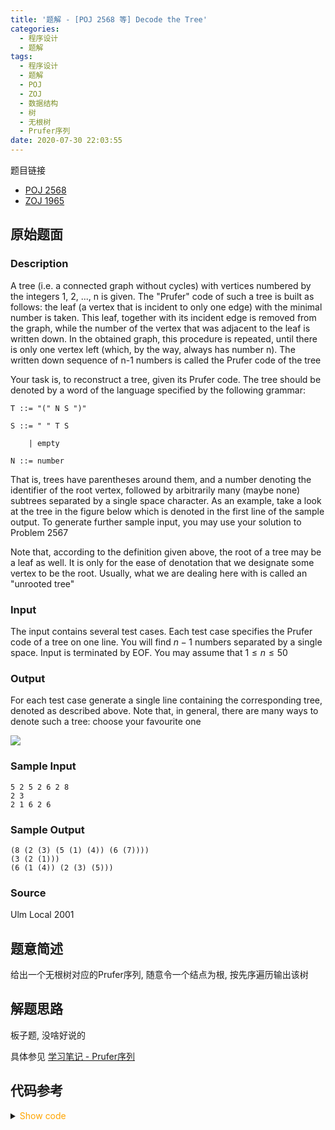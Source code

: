 ```yaml
---
title: '题解 - [POJ 2568 等] Decode the Tree'
categories:
  - 程序设计
  - 题解
tags:
  - 程序设计
  - 题解
  - POJ
  - ZOJ
  - 数据结构
  - 树
  - 无根树
  - Prufer序列
date: 2020-07-30 22:03:55
---
```

题目链接

- [POJ 2568](https://vjudge.net/problem/POJ-2568/origin)
- [ZOJ 1965](https://vjudge.net/problem/ZOJ-1965/origin)

<!-- more -->

## 原始题面

### Description

A tree (i.e. a connected graph without cycles) with vertices numbered by the integers 1, 2, ..., n is given. The "Prufer" code of such a tree is built as follows: the leaf (a vertex that is incident to only one edge) with the minimal number is taken. This leaf, together with its incident edge is removed from the graph, while the number of the vertex that was adjacent to the leaf is written down. In the obtained graph, this procedure is repeated, until there is only one vertex left (which, by the way, always has number n). The written down sequence of n-1 numbers is called the Prufer code of the tree

Your task is, to reconstruct a tree, given its Prufer code. The tree should be denoted by a word of the language specified by the following grammar:

```text
T ::= "(" N S ")"

S ::= " " T S

    | empty

N ::= number
```

That is, trees have parentheses around them, and a number denoting the identifier of the root vertex, followed by arbitrarily many (maybe none) subtrees separated by a single space character. As an example, take a look at the tree in the figure below which is denoted in the first line of the sample output. To generate further sample input, you may use your solution to Problem 2567

Note that, according to the definition given above, the root of a tree may be a leaf as well. It is only for the ease of denotation that we designate some vertex to be the root. Usually, what we are dealing here with is called an "unrooted tree"

### Input

The input contains several test cases. Each test case specifies the Prufer code of a tree on one line. You will find $n-1$ numbers separated by a single space. Input is terminated by EOF. You may assume that $1\leqslant n\leqslant 50$

### Output

For each test case generate a single line containing the corresponding tree, denoted as described above. Note that, in general, there are many ways to denote such a tree: choose your favourite one

![](1.bmp)

### Sample Input

```input
5 2 5 2 6 2 8
2 3
2 1 6 2 6
```

### Sample Output

```output
(8 (2 (3) (5 (1) (4)) (6 (7))))
(3 (2 (1)))
(6 (1 (4)) (2 (3) (5)))
```

### Source

Ulm Local 2001

## 题意简述

给出一个无根树对应的Prufer序列, 随意令一个结点为根, 按先序遍历输出该树

## 解题思路

板子题, 没啥好说的

具体参见 [学习笔记 - Prufer序列](../prufer-sequence)

## 代码参考

<details>
<summary><font color='orange'>Show code</font></summary>

```cpp
/*
 * @Author: Tifa
 * @LastEditTime: 2020-07-30 22:03:55
 * @Description: POJ 2568, ZOJ 1965
 */
const int N = 505;

struct Edge {
  int to, next;
} e[N];
int  head[N], cnt_edge;
void addEdge(int x, int y) {
  e[++cnt_edge] = {y, head[x]};
  head[x] = cnt_edge;
}

int  prufer[N], cnt[N];
bool vis[N];

void print(int fa, int now) {
  printf("(%d", now);
  for (int i = head[now], to; i; i = e[i].next) {
    to = e[i].to;
    if (to == fa) continue;
    putchar(' ');
    print(now, to);
  }
  putchar(')');
}

int main() {
  string line;
  while (getline(cin, line)) {
    stringstream ss;
    _set_nul(prufer);
    _set_nul(vis);
    _set_nul(head);
    _set_nul(cnt);
    cnt_edge = 0;
    int n = 0, _;
    ss << line;
    while (ss >> _) ++cnt[prufer[++n] = _];
    ++n;
    priority_queue<int, vector<int>, greater<int>> pq;
    _for(i, 1, n)
      if (!cnt[i]) pq.push(i);
    _rep(i, 1, n) {
      int now = pq.top();
      pq.pop();
      addEdge(prufer[i], now);
      addEdge(now, prufer[i]);
      if (!(--cnt[prufer[i]])) pq.push(prufer[i]);
    }
    if (n == 1) {
      puts("(1)");
      continue;
    }
    print(0, prufer[n - 1]);
    puts("");
  }
}
```

</details>
